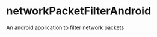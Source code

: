 networkPacketFilterAndroid
==========================

An android application to filter network packets